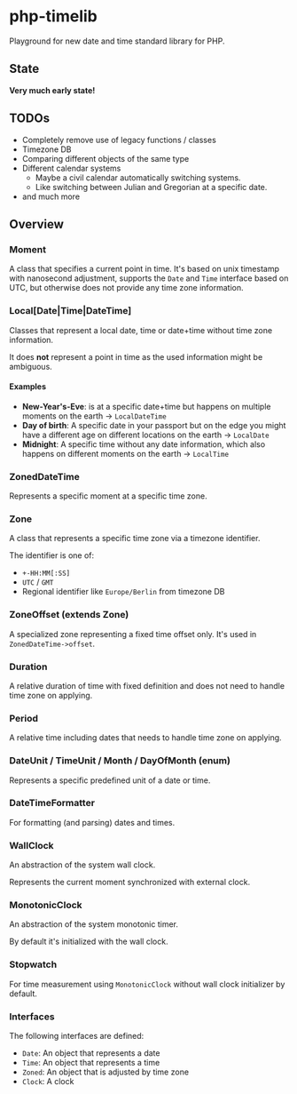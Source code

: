 # php-timelib

Playground for new date and time standard library for PHP.

## State

**Very much early state!**

## TODOs

* Completely remove use of legacy functions / classes
* Timezone DB
* Comparing different objects of the same type
* Different calendar systems
  * Maybe a civil calendar automatically switching systems.
  * Like switching between Julian and Gregorian at a specific date.
* and much more

## Overview

### Moment

A class that specifies a current point in time.
It's based on unix timestamp with nanosecond adjustment,
supports the `Date` and `Time` interface based on UTC,
but otherwise does not provide any time zone information. 

### Local[Date|Time|DateTime]

Classes that represent a local date, time or date+time
without time zone information.

It does **not** represent a point in time
as the used information might be ambiguous.

#### Examples
* **New-Year's-Eve**: is at a specific date+time
  but happens on multiple moments on the earth
  -> `LocalDateTime`
* **Day of birth**: A specific date in your passport but on the edge
  you might have a different age on different locations on the earth
  -> `LocalDate`
* **Midnight**: A specific time without any date information,
  which also happens on different moments on the earth
  -> `LocalTime`

### ZonedDateTime

Represents a specific moment at a specific time zone.

### Zone

A class that represents a specific time zone via a timezone identifier.

The identifier is one of:
- `+-HH:MM[:SS]`
- `UTC` / `GMT`
- Regional identifier like `Europe/Berlin` from timezone DB

### ZoneOffset (extends Zone)

A specialized zone representing a fixed time offset only.
It's used in `ZonedDateTime->offset`.

### Duration

A relative duration of time with fixed definition
and does not need to handle time zone on applying. 

### Period

A relative time including dates
that needs to handle time zone on applying.

### DateUnit / TimeUnit / Month / DayOfMonth (enum)

Represents a specific predefined unit of a date or time. 

### DateTimeFormatter

For formatting (and parsing) dates and times.

### WallClock

An abstraction of the system wall clock.

Represents the current moment synchronized with external clock.

### MonotonicClock 

An abstraction of the system monotonic timer. 

By default it's initialized with the wall clock.

### Stopwatch

For time measurement using `MonotonicClock`
without wall clock initializer by default.

### Interfaces

The following interfaces are defined:
* `Date`: An object that represents a date
* `Time`: An object that represents a time
* `Zoned`: An object that is adjusted by time zone
* `Clock`: A clock
